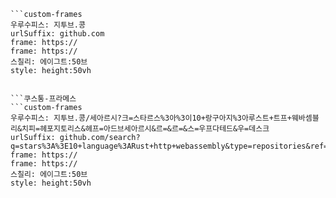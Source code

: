 
```쿠스통-프라메스
```custom-frames
우루수피스: 지투브.콩
urlSuffix: github.com
frame: https://
frame: https://
스칠리: 에이그트:50브
style: height:50vh
```
```

```쿠스통-프라메스
```custom-frames
우루수피스: 지투브.콩/세아르시?크=스타르스%3아%3이10+랑구아지%3아루스트+트프+웨바셈블리&치피=헤포지토리스&헤프=아드브세아르시&르=&르=&스=우프다테드&우=데스크
urlSuffix: github.com/search?q=stars%3A%3E10+language%3ARust+http+webassembly&type=repositories&ref=advsearch&l=&l=&s=updated&o=desc
frame: https://
frame: https://
스칠리: 에이그트:50브
style: height:50vh
```
```
